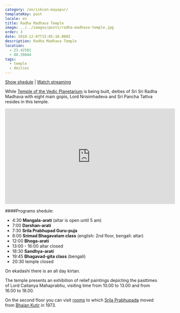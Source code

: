 ```yaml
---
category: /en/iskcon-mayapur/
templateKey: post
locale: en
title: Radha Madhava Temple
image: ../../images/posts/radha-madhava-temple.jpg
order: 3
date: 2018-12-07T15:05:10.000Z
description: Radha Madhava Temple
location:
  - 23.42501
  - 88.39044
tags:
  - temple
  - deities
---
```


[Show shedule](#programs-shedule) | [Watch streaming](/en/stream)

While [Temple of the Vedic Planetarium](/en/tovp) is being built, deities of Sri Sri Radha Madhava
with eight main gopis, Lord Nrisimhadeva and Sri Pancha Tattva resides in this temple.

<iframe width="560" height="315" src="https://www.youtube.com/embed/rtstv_zGBBw?start=58" frameborder="0" allow="accelerometer; autoplay; encrypted-media; gyroscope; picture-in-picture" allowfullscreen></iframe>

####Programs shedule:
  - 4:30 **Mangala-arati** (altar is open until 5 am)
  - 7:00 **Darshan-arati**
  - 7:30 **Srila Prabhupad Guru-puja**
  - 8:00 **Srimad Bhagavatam class** (english: 2nd floor, bengali: altar)
  - 12:00 **Bhoga-arati**
  - 13:00 - 16:00 altar closed
  - 18:30 **Sandhya-arati**
  - 19:45 **Bhagavad-gita class** (bengali)
  - 20:30 temple closed

On ekadashi there is an all day kirtan.

The temple presents an exhibition of relief paintings depicting the pasttimes of Lord Caitanya Mahaprabhu, visiting time from 10.00 to 13.00 and from 16.00 to 18.00.

On the second floor you can visit [rooms](/en/prabhupada-room) to which [Srila Prabhupada](/en/srila-prabhupada) moved from [Bhajan Kutir](/en/bhajan-kutir) in 1973.

<tbd locale="en" url="mailto:haribol@mayapur.live" />
